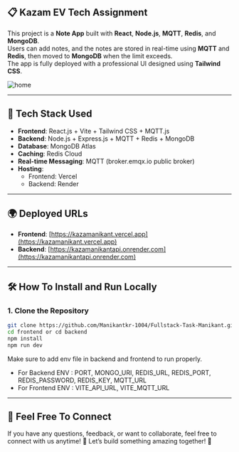 ## 📋 Kazam EV Tech Assignment

This project is a **Note App** built with **React**, **Node.js**, **MQTT**, **Redis**, and **MongoDB**.  
Users can add notes, and the notes are stored in real-time using **MQTT** and **Redis**, then moved to **MongoDB** when the limit exceeds.  
The app is fully deployed with a professional UI designed using **Tailwind CSS**.

![home](https://github.com/user-attachments/assets/6706ebba-fbf8-4d3f-8156-ad6ee95385ad)

---

## 🚀 Tech Stack Used

- **Frontend**: React.js + Vite + Tailwind CSS + MQTT.js
- **Backend**: Node.js + Express.js + MQTT + Redis + MongoDB
- **Database**: MongoDB Atlas
- **Caching**: Redis Cloud
- **Real-time Messaging**: MQTT (broker.emqx.io public broker)
- **Hosting**:
  - Frontend: Vercel
  - Backend: Render

---

## 🌍 Deployed URLs

- **Frontend**: [https://kazamanikant.vercel.app](https://kazamanikant.vercel.app)
- **Backend**: [https://kazamanikantapi.onrender.com](https://kazamanikantapi.onrender.com)

---

## 🛠️ How To Install and Run Locally

### 1. Clone the Repository

```bash
git clone https://github.com/Manikantkr-1004/Fullstack-Task-Manikant.git
cd frontend or cd backend
npm install
npm run dev
```

Make sure to add env file in backend and frontend to run properly.

- For Backend ENV : PORT, MONGO_URI, REDIS_URL, REDIS_PORT, REDIS_PASSWORD, REDIS_KEY, MQTT_URL
- For Frontend ENV : VITE_API_URL, VITE_MQTT_URL

---

## 🤝 Feel Free To Connect

If you have any questions, feedback, or want to collaborate, feel free to connect with us anytime! 🚀
Let’s build something amazing together! 💬
